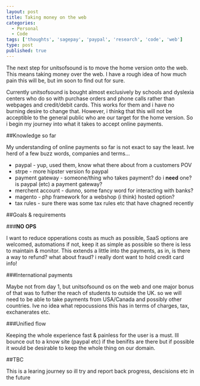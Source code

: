 ```yaml
---
layout: post
title: Taking money on the web
categories:
  - Personal
  - Code
tags: ['thoughts', 'sagepay', 'paypal', 'research', 'code', 'web']
type: post
published: true
---
```


The next step for unitsofsound is to move the home version onto the web. This means taking money over the web. I have a rough idea
of how much pain this will be, but im soon to find out for sure.

Currently unitsofsound is bought almost exclusively by schools and dyslexia centers who do so with purchase orders and phone calls
rather than webpages and credit/debit cards. This works for them and i have no burning desire to change that. However, i thinkg that
this will not be acceptible to the general public who are our target for the home version. So i begin my journey into what it takes
to accept online payments.

##Knowledge so far

My understanding of online payments so far is not exact to say the least. Ive herd of a few buzz words, companies and terms...

- paypal - yup, used them, know what there about from a customers POV
- strpe - more hipster version fo paypal
- payment gateway - someone/thing who takes payment? do i **need** one? is paypal (etc) a payment gateway?
- merchent account - dunno, some fancy word for interacting with banks?
- magento - php framework for a webshop (i think) hosted option?
- tax rules - sure there was some tax rules etc that have chagned recently

##Goals & requirements

###**NO OPS**

I want to reduce opperations costs as much as possible, SaaS options are welcomed, automations if not, keep it as simple as possible
so there is less to maintain & monitor. This extends a little into the payments, as in, is there a way to refund? what about fraud?
i really dont want to hold credit card info!

###International payments

Maybe not from day 1, but unitsofsound os on the web and one major bonus of that was to futher the reach of students to outside the UK.
so we will need to be able to take payments from USA/Canada and possibly other countries. Ive no idea what repocussions this has in terms
of charges, tax, exchanerates etc.

###Unified flow

Keeping the whole experience fast & painless for the user is a must. Ill bounce out to a know site (paypal etc) if the benifits are there
but if possible it would be desirable to keep the whole thing on our domain.


##TBC

This is a learing journey so ill try and report back progress, descisions etc in the future
